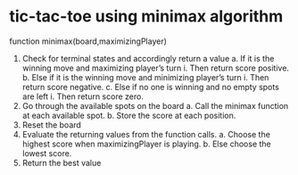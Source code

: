 # tic-tac-toe using minimax algorithm

function minimax(board,maximizingPlayer)
1. Check for terminal states and accordingly return a value
  a. If it is the winning move and maximizing player’s turn
    i. Then return score positive.
  b. Else if it is the winning move and minimizing player’s turn
    i. Then return score negative.
  c. Else if no one is winning and no empty spots are left
    i. Then return score zero.
2. Go through the available spots on the board
  a. Call the minimax function at each available spot.
  b. Store the score at each position.
3. Reset the board
4. Evaluate the returning values from the function calls.
  a. Choose the highest score when maximizingPlayer is playing.
  b. Else choose the lowest score.
5. Return the best value
